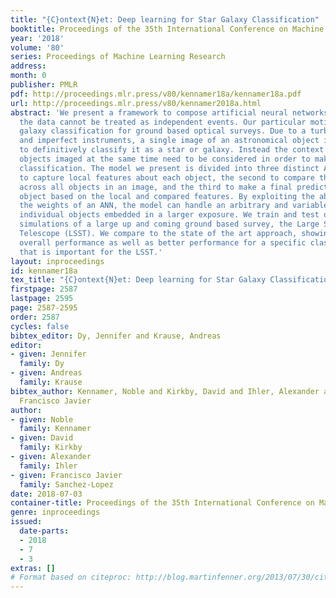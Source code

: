 ```yaml
---
title: "{C}ontext{N}et: Deep learning for Star Galaxy Classification"
booktitle: Proceedings of the 35th International Conference on Machine Learning
year: '2018'
volume: '80'
series: Proceedings of Machine Learning Research
address: 
month: 0
publisher: PMLR
pdf: http://proceedings.mlr.press/v80/kennamer18a/kennamer18a.pdf
url: http://proceedings.mlr.press/v80/kennamer2018a.html
abstract: 'We present a framework to compose artificial neural networks in cases where
  the data cannot be treated as independent events. Our particular motivation is star
  galaxy classification for ground based optical surveys. Due to a turbulent atmosphere
  and imperfect instruments, a single image of an astronomical object is not enough
  to definitively classify it as a star or galaxy. Instead the context of the surrounding
  objects imaged at the same time need to be considered in order to make an optimal
  classification. The model we present is divided into three distinct ANNs: one designed
  to capture local features about each object, the second to compare these features
  across all objects in an image, and the third to make a final prediction for each
  object based on the local and compared features. By exploiting the ability to replicate
  the weights of an ANN, the model can handle an arbitrary and variable number of
  individual objects embedded in a larger exposure. We train and test our model on
  simulations of a large up and coming ground based survey, the Large Synoptic Survey
  Telescope (LSST). We compare to the state of the art approach, showing improved
  overall performance as well as better performance for a specific class of objects
  that is important for the LSST.'
layout: inproceedings
id: kennamer18a
tex_title: "{C}ontext{N}et: Deep learning for Star Galaxy Classification"
firstpage: 2587
lastpage: 2595
page: 2587-2595
order: 2587
cycles: false
bibtex_editor: Dy, Jennifer and Krause, Andreas
editor:
- given: Jennifer
  family: Dy
- given: Andreas
  family: Krause
bibtex_author: Kennamer, Noble and Kirkby, David and Ihler, Alexander and Sanchez-Lopez,
  Francisco Javier
author:
- given: Noble
  family: Kennamer
- given: David
  family: Kirkby
- given: Alexander
  family: Ihler
- given: Francisco Javier
  family: Sanchez-Lopez
date: 2018-07-03
container-title: Proceedings of the 35th International Conference on Machine Learning
genre: inproceedings
issued:
  date-parts:
  - 2018
  - 7
  - 3
extras: []
# Format based on citeproc: http://blog.martinfenner.org/2013/07/30/citeproc-yaml-for-bibliographies/
---
```

